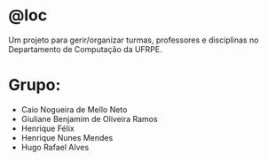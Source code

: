 # @loc

Um projeto para gerir/organizar turmas, professores e disciplinas no Departamento de Computação da UFRPE.

 # Grupo: 
 
 * Caio Nogueira de Mello Neto
 * Giuliane Benjamim de Oliveira Ramos
 * Henrique Félix
 * Henrique Nunes Mendes
 * Hugo Rafael Alves

